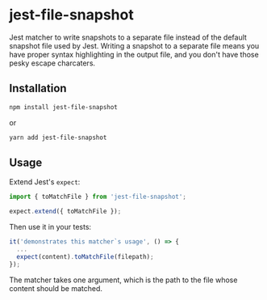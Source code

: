 # jest-file-snapshot

Jest matcher to write snapshots to a separate file instead of the default snapshot file used by Jest. Writing a snapshot to a separate file means you have proper syntax highlighting in the output file, and you don't have those pesky escape charcaters.

## Installation

```sh
npm install jest-file-snapshot
```

or

```sh
yarn add jest-file-snapshot
```

## Usage

Extend Jest's `expect`:

```js
import { toMatchFile } from 'jest-file-snapshot';

expect.extend({ toMatchFile });
```

Then use it in your tests:

```js
it('demonstrates this matcher`s usage', () => {
  ...
  expect(content).toMatchFile(filepath);
});
```

The matcher takes one argument, which is the path to the file whose content should be matched.

